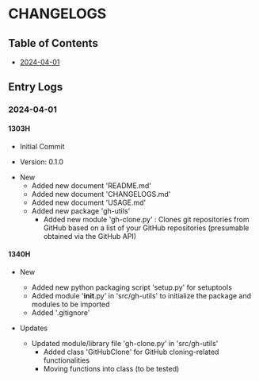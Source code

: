 # CHANGELOGS

## Table of Contents
+ [2024-04-01](#2024-04-01)

## Entry Logs
### 2024-04-01
#### 1303H
+ Initial Commit

+ Version: 0.1.0

- New
    + Added new document 'README.md'
    + Added new document 'CHANGELOGS.md'
    + Added new document 'USAGE.md'
    - Added new package 'gh-utils'
        + Added new module 'gh-clone.py' : Clones git repositories from GitHub based on a list of your GitHub repositories (presumable obtained via the GitHub API)

#### 1340H
- New
    + Added new python packaging script 'setup.py' for setuptools
    + Added module '__init__.py' in 'src/gh-utils' to initialize the package and modules to be imported
    + Added '.gitignore'

- Updates
    - Updated module/library file 'gh-clone.py' in 'src/gh-utils'
        + Added class 'GitHubClone' for GitHub cloning-related functionalities
        + Moving functions into class (to be tested)



